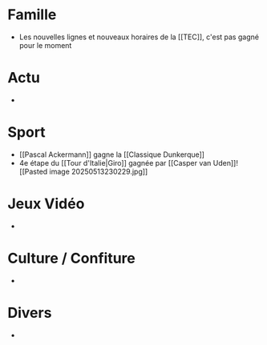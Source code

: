 # Famille
- Les nouvelles lignes et nouveaux horaires de la [[TEC]], c'est pas gagné pour le moment
# Actu
- 
# Sport
- [[Pascal Ackermann]] gagne la [[Classique Dunkerque]]
- 4e étape du [[Tour d'Italie|Giro]] gagnée par [[Casper van Uden]]![[Pasted image 20250513230229.jpg]]
# Jeux Vidéo
- 
# Culture / Confiture
- 
# Divers
- 
